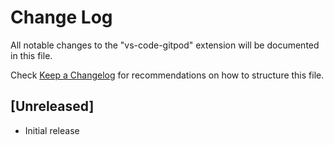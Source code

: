 # Change Log

All notable changes to the "vs-code-gitpod" extension will be documented in this file.

Check [Keep a Changelog](http://keepachangelog.com/) for recommendations on how to structure this file.

## [Unreleased]

- Initial release